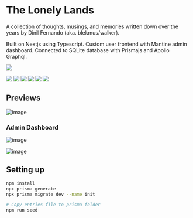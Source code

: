 # The Lonely Lands

A collection of thoughts, musings, and memories written down over the years by Dinil Fernando (aka. blekmus/walker).

Built on Nextjs using Typescript. Custom user frontend with Mantine admin dashboard. Connected to SQLite database with Prismajs and Apollo Graphql.

![](https://img.shields.io/github/actions/workflow/status/blekmus/next-thelonelylands/deploy.yml?style=for-the-badge&logo=github&logoColor=white)

![](https://img.shields.io/badge/next.js-000000?style=for-the-badge&logo=next.js&logoColor=white)
![](https://img.shields.io/badge/react-%2320232a.svg?style=for-the-badge&logo=react&logoColor=%2361DAFB)
![](https://img.shields.io/badge/typescript-%23007ACC.svg?style=for-the-badge&logo=typescript&logoColor=white)
![](https://img.shields.io/badge/mantine-1a83ce?style=for-the-badge&logo=mantine&logoColor=white)
![](https://img.shields.io/badge/prisma-2D3748?style=for-the-badge&logo=prisma&logoColor=white)
![](https://img.shields.io/badge/apollo%20graphql-311C87?style=for-the-badge&logo=apollo%20graphql&logoColor=white)

## Previews

![image](https://user-images.githubusercontent.com/47277246/228015669-39c74b1c-e2df-4333-a63c-d0e17d94ab38.png)

### Admin Dashboard

![image](https://user-images.githubusercontent.com/47277246/228016077-785496a6-fb87-4079-b9c0-c2d8c56d8666.png)

![image](https://user-images.githubusercontent.com/47277246/228018189-05f63454-8e6b-458c-874f-caca322f85f0.png)

## Setting up

``` bash
npm install
npx prisma generate
npx prisma migrate dev --name init

# Copy entries file to prisma folder
npm run seed
```
